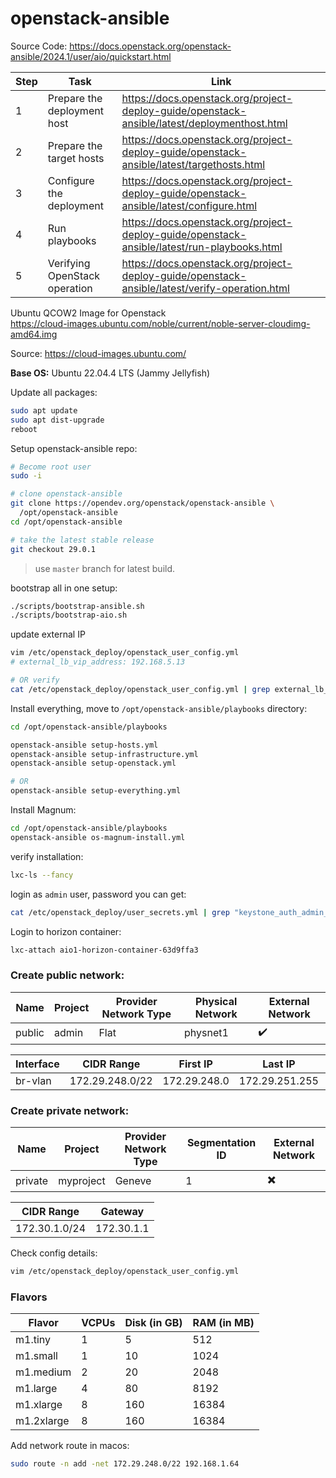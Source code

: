 # openstack-ansible

Source Code: https://docs.openstack.org/openstack-ansible/2024.1/user/aio/quickstart.html

Step | Task | Link
---|---|---
1 | Prepare the deployment host | https://docs.openstack.org/project-deploy-guide/openstack-ansible/latest/deploymenthost.html
2 | Prepare the target hosts | https://docs.openstack.org/project-deploy-guide/openstack-ansible/latest/targethosts.html
3 | Configure the deployment | https://docs.openstack.org/project-deploy-guide/openstack-ansible/latest/configure.html
4 | Run playbooks | https://docs.openstack.org/project-deploy-guide/openstack-ansible/latest/run-playbooks.html
5 | Verifying OpenStack operation | https://docs.openstack.org/project-deploy-guide/openstack-ansible/latest/verify-operation.html


Ubuntu QCOW2 Image for Openstack \
https://cloud-images.ubuntu.com/noble/current/noble-server-cloudimg-amd64.img

Source: https://cloud-images.ubuntu.com/

**Base OS:** Ubuntu 22.04.4 LTS (Jammy Jellyfish)

Update all packages:
```bash
sudo apt update
sudo apt dist-upgrade
reboot
```

Setup openstack-ansible repo:
```bash
# Become root user
sudo -i

# clone openstack-ansible
git clone https://opendev.org/openstack/openstack-ansible \
  /opt/openstack-ansible
cd /opt/openstack-ansible

# take the latest stable release
git checkout 29.0.1
```
> use `master` branch for latest build.


bootstrap all in one setup:
```bash
./scripts/bootstrap-ansible.sh
./scripts/bootstrap-aio.sh
```

update external IP
```bash
vim /etc/openstack_deploy/openstack_user_config.yml
# external_lb_vip_address: 192.168.5.13

# OR verify
cat /etc/openstack_deploy/openstack_user_config.yml | grep external_lb_vip_address
```


Install everything, move to `/opt/openstack-ansible/playbooks` directory:
```bash
cd /opt/openstack-ansible/playbooks

openstack-ansible setup-hosts.yml
openstack-ansible setup-infrastructure.yml
openstack-ansible setup-openstack.yml

# OR
openstack-ansible setup-everything.yml
```

Install Magnum:
```bash
cd /opt/openstack-ansible/playbooks
openstack-ansible os-magnum-install.yml
```

verify installation:
```bash
lxc-ls --fancy
```

login as `admin` user, password you can get:
```bash
cat /etc/openstack_deploy/user_secrets.yml | grep "keystone_auth_admin_password"
```

Login to horizon container:
```bash
lxc-attach aio1-horizon-container-63d9ffa3
```

### Create public network:

Name | Project | Provider Network Type | Physical Network | External Network
---|---|---|---|---
public | admin | Flat | physnet1 | ✔️ 

Interface | CIDR Range | First IP | Last IP | Gateway | DHCP
---|---|---|---|---|---
br-vlan | 172.29.248.0/22 | 172.29.248.0 | 172.29.251.255 | 172.29.248.1 | 172.29.249.110,172.29.249.200

### Create private network:

Name | Project | Provider Network Type | Segmentation ID | External Network
---|---|---|---|---
private | myproject | Geneve | 1 | ✖️

CIDR Range | Gateway
---|---
172.30.1.0/24 | 172.30.1.1

Check config details:
```bash
vim /etc/openstack_deploy/openstack_user_config.yml
```

### Flavors

Flavor | VCPUs | Disk (in GB)	| RAM (in MB)
---|---|---|---
m1.tiny | 1	| 5	| 512
m1.small | 1 | 10	| 1024
m1.medium	| 2	| 20 | 2048
m1.large | 4 | 80	| 8192
m1.xlarge	| 8	| 160	| 16384
m1.2xlarge	| 8	| 160	| 16384


Add network route in macos:
```bash
sudo route -n add -net 172.29.248.0/22 192.168.1.64
```


